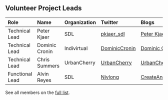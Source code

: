 ## Volunteer Project Leads ##

| Role | Name | Organization | Twitter | Blogs |
|:-----|:-----|:-------------|:--------|:------|
| Technical Lead | Peter Kjaer | SDL | [pkjaer\_sdl](http://twitter.com/pkjaer_sdl) | [Peter Kjaer](http://pkjaer.wordpress.com/) |  [TridionDeveloper](http://www.tridiondeveloper.com) |
| Technical Lead | Dominic Cronin | Indivirtual | [DominicCronin](http://twitter.com/DominicCronin) | [Dominic Cronin](http://www.dominic.cronin.nl/weblog) |
| Technical Lead | Chris Summers | UrbanCherry | [UrbanCherry](https://twitter.com/#!/UrbanCherry) | [UrbanCherry](http://urbancherry.net/chris/) | [TridionDeveloper](http://www.tridiondeveloper.com) |
| Functional Lead | Alvin Reyes | SDL | [Nivlong](http://twitter.com/nivlong)  | [CreateAndBreak](http://createandbreak.net) |  [TridionDeveloper](http://www.tridiondeveloper.com)|

See all members on the [full list](http://code.google.com/p/tridion-2011-power-tools/people/list).